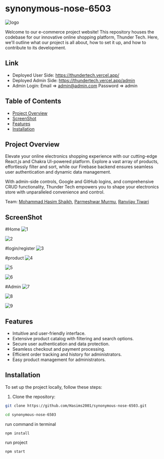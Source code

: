 # synonymous-nose-6503

![logo](https://github.com/Hasims2001/synonymous-nose-6503/assets/58412185/444eef4b-bc96-4174-9bc5-04e1988e627a)

Welcome to our e-commerce project website! This repository houses the codebase for our innovative online shopping platform, Thunder Tech. Here, we'll outline what our project is all about, how to set it up, and how to contribute to its development.

## Link
- Deployed User Side: https://thundertech.vercel.app/
- Deployed Admin Side: https://thundertech.vercel.app/admin
- Admin Login:  Email => admin@admin.com Password => admin

## Table of Contents
- [Project Overview](#project-overview)
- [ScreenShot](#screenshot)
- [Features](#features)
- [Installation](#installation)


## Project Overview
Elevate your online electronics shopping experience with our cutting-edge React.js and Chakra UI-powered platform. Explore a vast array of products, effortlessly filter and sort, while our Firebase backend ensures seamless user authentication and dynamic data management.

With admin-side controls, Google and GitHub logins, and comprehensive CRUD functionality, Thunder Tech empowers you to shape your electronics store with unparalleled convenience and control.

Team: [Mohammad Hasim Shaikh](https://github.com/Hasims2001), [Parmeshwar Murmu](https://github.com/ParmeshwarMurmu), [Ranvijay Tiwari](https://github.com/RanvijayTiwari)



## ScreenShot
#Home
![1](https://github.com/Hasims2001/synonymous-nose-6503/assets/58412185/9d4584d1-2c12-4d1f-b6a1-638a334f4e47)

![2](https://github.com/Hasims2001/synonymous-nose-6503/assets/58412185/31ae2225-65aa-4200-869e-4de4888a16a2)



#login/register
![3](https://github.com/Hasims2001/synonymous-nose-6503/assets/58412185/15822b84-c21f-4ac5-8b18-3898b72ef123)


#product
![4](https://github.com/Hasims2001/synonymous-nose-6503/assets/58412185/cf001b18-f81e-4677-a294-1386c0d3f5f7)

![5](https://github.com/Hasims2001/synonymous-nose-6503/assets/58412185/5436cc57-968c-4c76-86c5-68814dac0cbf)

![6](https://github.com/Hasims2001/synonymous-nose-6503/assets/58412185/661ee8aa-80a8-4890-927f-bd68ed27bca7)

#Admin
![7](https://github.com/Hasims2001/synonymous-nose-6503/assets/58412185/c2bbb00c-4286-4b0e-957f-071c1efeb0fe)

![8](https://github.com/Hasims2001/synonymous-nose-6503/assets/58412185/c1c48632-b1fd-4aad-9427-6793a72ca653)

![9](https://github.com/Hasims2001/synonymous-nose-6503/assets/58412185/9f51a838-f666-41e2-a7a4-294bcd59e44a)



## Features
- Intuitive and user-friendly interface.
- Extensive product catalog with filtering and search options.
- Secure user authentication and data protection.
- Seamless checkout and payment processing.
- Efficient order tracking and history for administrators.
- Easy product management for administrators.

## Installation
To set up the project locally, follow these steps:

1. Clone the repository:

```bash
git clone https://github.com/Hasims2001/synonymous-nose-6503.git
```

```bash
cd synonymous-nose-6503
```

run command in terminal
```
npm install
```

run project
```
npm start
```
